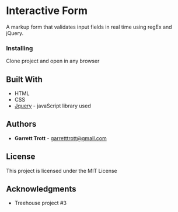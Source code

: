 # Interactive Form

A markup form that validates input fields in real time using regEx and jQuery.

### Installing

Clone project and open in any browser

## Built With

- HTML
- CSS
- [Jquery](http://www.https://jquery.com/) - javaScript library used

## Authors

- **Garrett Trott** - garretttrott@gmail.com

## License

This project is licensed under the MIT License

## Acknowledgments

- Treehouse project #3

